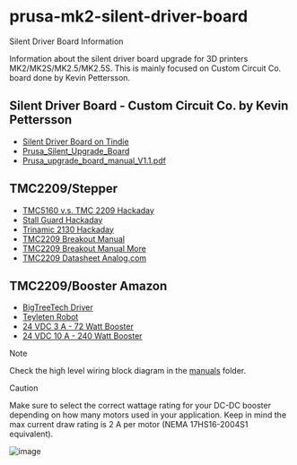 # prusa-mk2-silent-driver-board
Silent Driver Board Information

Information about the silent driver board upgrade for 3D printers MK2/MK2S/MK2.5/MK2.5S. This is mainly focused on Custom Circuit Co. board done by Kevin Pettersson.

## Silent Driver Board - Custom Circuit Co. by Kevin Pettersson
* [Silent Driver Board on Tindie](https://www.tindie.com/products/ccc/prusa-mk225s-silent-driver-upgrade-board/)
* [Prusa_Silent_Upgrade_Board](https://github.com/Kevin-Pettersson/Prusa_Silent_Upgrade_Board)
* [Prusa_upgrade_board_manual_V1.1.pdf](https://github.com/Kevin-Pettersson/Prusa_Silent_Upgrade_Board/blob/main/Manuals/Prusa_upgrade_board_manual_V1.1.pdf)

## TMC2209/Stepper
* [TMC5160 v.s. TMC 2209 Hackaday](https://hackaday.io/page/21264-tmc5160-vs-tmc2209-what-are-differences)
* [Stall Guard Hackaday](https://hackaday.com/2022/06/13/protect-your-drivers-when-the-motor-stalls/)
* [Trinamic 2130 Hackaday](https://hackaday.com/2016/09/30/3d-printering-trinamic-tmc2130-stepper-motor-drivers-shifting-the-gears/)
* [TMC2209 Breakout Manual](https://github.com/bigtreetech/BIGTREETECH-TMC2209-V1.2/tree/master)
* [TMC2209 Breakout Manual More](https://biqu.equipment/products/bigtreetech-tmc2209-stepper-motor-driver-for-3d-printer-board-vs-tmc2208)
* [TMC2209 Datasheet Analog.com](https://www.analog.com/en/products/tmc2209.html)

## TMC2209/Booster Amazon
* [BigTreeTech Driver](https://amzn.com/dp/B07YW7BM68)
* [Teyleten Robot](https://amzn.com/dp/B09BK57KNY)
* [24 VDC 3 A - 72 Watt Booster](https://www.amazon.com/dp/B07XBWHR56)
* [24 VDC 10 A - 240 Watt Booster](https://www.amazon.com/dp/B081K7BX4)

> [!Note]
> Check the high level wiring block diagram in the [manuals](manuals/) folder.

> [!Caution]
> Make sure to select the correct wattage rating for your DC-DC booster depending on how many motors used in your application.
> Keep in mind the max current draw rating is 2 A per motor (NEMA 17HS16-2004S1 equivalent).

![image](https://github.com/pdxtigre/prusa-mk2-silent-driver-board/assets/40930840/d71d7114-1c37-47b6-9e00-e7ed8b52427a)
